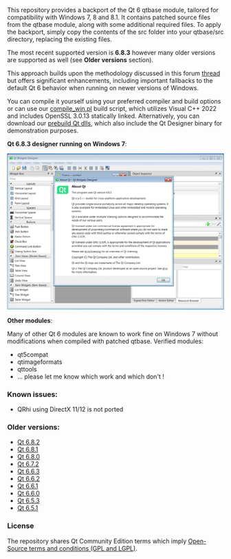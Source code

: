 This repository provides a backport of the Qt 6 qtbase module, tailored for compatibility with Windows 7, 8 and 8.1. It contains patched source files from the qtbase module, along with some additional required files. To apply the backport, simply copy the contents of the src folder into your qtbase/src directory, replacing the existing files.

The most recent supported version is **6.8.3** however many older versions are supported as well (see **Older versions** section).

This approach builds upon the methodology discussed in this forum [thread](https://forum.qt.io/topic/133002/qt-creator-6-0-1-and-qt-6-2-2-running-on-windows-7/60) but offers significant enhancements, including important fallbacks to the default Qt 6 behavior when running on newer versions of Windows.

You can compile it yourself using your preferred compiler and build options or can use our [compile_win.pl](https://github.com/crystalidea/qt-build-tools/tree/master/6.8.1) build script, which utilizes Visual C++ 2022 and includes OpenSSL 3.0.13 statically linked. Alternatively, you can download our [prebuild Qt dlls](https://github.com/crystalidea/qt6windows7/releases), which also include the Qt Designer binary for demonstration purposes.

**Qt 6.8.3 designer running on Windows 7**:

![Qt Designer](designer.png)

**Other modules**:

Many of other Qt 6 modules are known to work fine on Windows 7 without modifications when compiled with patched qtbase. Verified modules:

- qt5compat
- qtimageformats
- qttools
- ... please let me know which work and which don't !

### Known issues:

- QRhi using DirectX 11/12 is not ported

### Older versions:

- [Qt 6.8.2](https://github.com/crystalidea/qt6windows7/releases/tag/v6.8.2)
- [Qt 6.8.1](https://github.com/crystalidea/qt6windows7/releases/tag/v6.8.1)
- [Qt 6.8.0](https://github.com/crystalidea/qt6windows7/releases/tag/v6.8.0)
- [Qt 6.7.2](https://github.com/crystalidea/qt6windows7/releases/tag/v6.7.2)
- [Qt 6.6.3](https://github.com/crystalidea/qt6windows7/releases/tag/v6.6.3)
- [Qt 6.6.2](https://github.com/crystalidea/qt6windows7/releases/tag/v6.6.2)
- [Qt 6.6.1](https://github.com/crystalidea/qt6windows7/releases/tag/v6.6.1)
- [Qt 6.6.0](https://github.com/crystalidea/qt6windows7/releases/tag/v6.6.0)
- [Qt 6.5.3](https://github.com/crystalidea/qt6windows7/releases/tag/6.5.3-win7)
- [Qt 6.5.1](https://github.com/crystalidea/qt6windows7/releases/tag/6.5.1-win7)

### License

The repository shares Qt Community Edition terms which imply [Open-Source terms and conditions (GPL and LGPL)](https://www.qt.io/licensing/open-source-lgpl-obligations?hsLang=en).
